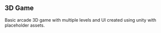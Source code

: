 ## 3D Game
Basic arcade 3D game with multiple levels and UI created using unity with placeholder assets.
